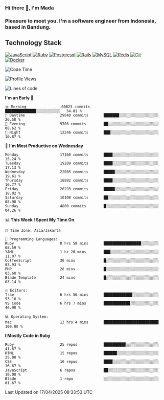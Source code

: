 ### Hi there 👋, I'm Mada
### Pleasure to meet you. I'm a software engineer from Indonesia, based in Bandung.

## Technology Stack

[![JavaScript](https://img.shields.io/badge/-JavaScript-%23F7DF1C?style=flat-square&logo=javascript&logoColor=000000&labelColor=%23F7DF1C&color=%23FFCE5A)](https://www.javascript.com/)
[![Ruby](https://img.shields.io/badge/Ruby-CC342D?style=flat-square&logo=ruby&logoColor=white)](https://www.ruby-lang.org/en/)
[![Postgresql](https://img.shields.io/badge/PostgreSQL-316192?style=flat-square&logo=postgresql&logoColor=ffffff)](https://www.postgresql.org/)
[![Rails](https://img.shields.io/badge/Ruby_on_Rails-CC0000?style=flat-square&logo=ruby-on-rails&logoColor=white)](https://rubyonrails.org/)
[![MySQL](https://img.shields.io/badge/-MySQL-4479A1?style=flat-square&logo=MySQL&logoColor=ffffff)](https://www.mysql.com/)
[![Redis](https://img.shields.io/badge/-Redis-DC382D?style=flat-square&logo=Redis&logoColor=ffffff)](https://redis.io/)
[![Git](https://img.shields.io/badge/-Git-%23F05032?style=flat-square&logo=git&logoColor=%23ffffff)](https://git-scm.com/)
[![Docker](https://img.shields.io/badge/-Docker-2496ED?style=flat-square&logo=docker&logoColor=ffffff)](https://www.docker.com/)
<!--
**madaarya/madaarya** is a ✨ _special_ ✨ repository because its `README.md` (this file) appears on your GitHub profile.

Here are some ideas to get you started:

- 🔭 I’m currently working on ...
- 🌱 I’m currently learning ...
- 👯 I’m looking to collaborate on ...
- 🤔 I’m looking for help with ...
- 💬 Ask me about ...
- 📫 How to reach me: ...
- 😄 Pronouns: ...
- ⚡ Fun fact: ...
-->
<!--START_SECTION:waka-->
![Code Time](http://img.shields.io/badge/Code%20Time-7%2C210%20hrs%2024%20mins-blue)

![Profile Views](http://img.shields.io/badge/Profile%20Views-0-blue)

![Lines of code](https://img.shields.io/badge/From%20Hello%20World%20I%27ve%20Written-50.5%20million%20lines%20of%20code-blue)

**I'm an Early 🐤** 

```text
🌞 Morning                60823 commits       ██████████████░░░░░░░░░░░   54.01 % 
🌆 Daytime                29840 commits       ███████░░░░░░░░░░░░░░░░░░   26.50 % 
🌃 Evening                9708 commits        ██░░░░░░░░░░░░░░░░░░░░░░░   08.62 % 
🌙 Night                  12246 commits       ███░░░░░░░░░░░░░░░░░░░░░░   10.87 % 
```
📅 **I'm Most Productive on Wednesday** 

```text
Monday                   17160 commits       ████░░░░░░░░░░░░░░░░░░░░░   15.24 % 
Tuesday                  19289 commits       ████░░░░░░░░░░░░░░░░░░░░░   17.13 % 
Wednesday                22085 commits       █████░░░░░░░░░░░░░░░░░░░░   19.61 % 
Thursday                 18882 commits       ████░░░░░░░░░░░░░░░░░░░░░   16.77 % 
Friday                   20293 commits       █████░░░░░░░░░░░░░░░░░░░░   18.02 % 
Saturday                 10108 commits       ██░░░░░░░░░░░░░░░░░░░░░░░   08.98 % 
Sunday                   4800 commits        █░░░░░░░░░░░░░░░░░░░░░░░░   04.26 % 
```


📊 **This Week I Spent My Time On** 

```text
🕑︎ Time Zone: Asia/Jakarta

💬 Programming Languages: 
Ruby                     8 hrs 58 mins       █████████████████░░░░░░░░   68.59 % 
YAML                     1 hr 26 mins        ███░░░░░░░░░░░░░░░░░░░░░░   11.07 % 
CoffeeScript             30 mins             █░░░░░░░░░░░░░░░░░░░░░░░░   03.93 % 
PHP                      28 mins             █░░░░░░░░░░░░░░░░░░░░░░░░   03.60 % 
Blade Template           24 mins             █░░░░░░░░░░░░░░░░░░░░░░░░   03.14 % 

🔥 Editors: 
Trae                     6 hrs 56 mins       █████████████░░░░░░░░░░░░   53.10 % 
VS Code                  6 hrs 7 mins        ████████████░░░░░░░░░░░░░   46.90 % 

💻 Operating System: 
Mac                      13 hrs 4 mins       █████████████████████████   100.00 % 
```

**I Mostly Code in Ruby** 

```text
Ruby                     25 repos            ██████████░░░░░░░░░░░░░░░   41.67 % 
HTML                     15 repos            ██████░░░░░░░░░░░░░░░░░░░   25.00 % 
CSS                      10 repos            ████░░░░░░░░░░░░░░░░░░░░░   16.67 % 
JavaScript               6 repos             ██░░░░░░░░░░░░░░░░░░░░░░░   10.00 % 
Blade                    1 repo              ░░░░░░░░░░░░░░░░░░░░░░░░░   01.67 % 
```




 Last Updated on 17/04/2025 08:33:53 UTC
<!--END_SECTION:waka-->
